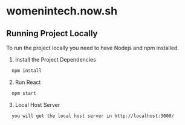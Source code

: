 # womenintech.now.sh

## Running Project Locally

To run the project locally you need to have Nodejs and npm installed.

1. Install the Project Dependencies

```bash
  npm install
```

2. Run React

```bash
  npm start
```
3. Local Host Server

```bash
  you will get the local host server in http://localhost:3000/
```




